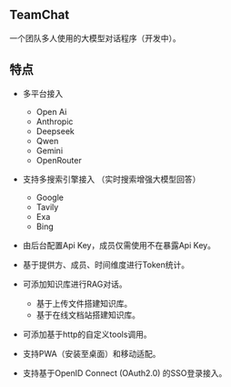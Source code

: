## TeamChat

一个团队多人使用的大模型对话程序（开发中）。

## 特点

- 多平台接入
  - Open Ai
  - Anthropic
  - Deepseek
  - Qwen
  - Gemini
  - OpenRouter

- 支持多搜索引擎接入 （实时搜索增强大模型回答）
  - Google
  - Tavily
  - Exa
  - Bing

- 由后台配置Api Key，成员仅需使用不在暴露Api Key。
- 基于提供方、成员、时间维度进行Token统计。
- 可添加知识库进行RAG对话。
  - 基于上传文件搭建知识库。
  - 基于在线文档站搭建知识库。

- 可添加基于http的自定义tools调用。
- 支持PWA（安装至桌面）和移动适配。
- 支持基于OpenID Connect (OAuth2.0) 的SSO登录接入。
